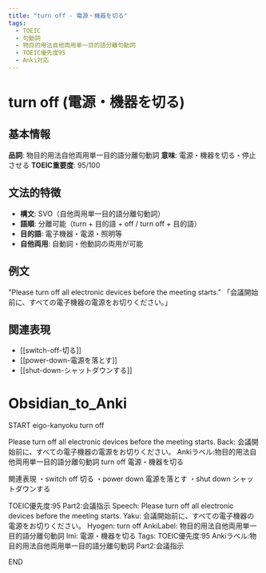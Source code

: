 ```yaml
---
title: "turn off - 電源・機器を切る"
tags:
  - TOEIC
  - 句動詞
  - 物目的用法自他両用単一目的語分離句動詞
  - TOEIC優先度95
  - Anki対応
---
```


# turn off (電源・機器を切る)

## 基本情報
**品詞**: 物目的用法自他両用単一目的語分離句動詞
**意味**: 電源・機器を切る・停止させる
**TOEIC重要度**: 95/100

## 文法的特徴
- **構文**: SVO（自他両用単一目的語分離句動詞）
- **語順**: 分離可能（turn + 目的語 + off / turn off + 目的語）
- **目的語**: 電子機器・電源・照明等
- **自他両用**: 自動詞・他動詞の両用が可能

## 例文
"Please turn off all electronic devices before the meeting starts."
「会議開始前に、すべての電子機器の電源をお切りください。」

## 関連表現
- [[switch-off-切る]]
- [[power-down-電源を落とす]]
- [[shut-down-シャットダウンする]]

# Obsidian_to_Anki
START
eigo-kanyoku
turn off

Please turn off all electronic devices before the meeting starts.
Back: 
会議開始前に、すべての電子機器の電源をお切りください。
Ankiラベル:物目的用法自他両用単一目的語分離句動詞
turn off
電源・機器を切る

関連表現
・switch off 切る
・power down 電源を落とす
・shut down シャットダウンする

TOEIC優先度:95
Part2:会議指示
Speech: Please turn off all electronic devices before the meeting starts.
Yaku: 会議開始前に、すべての電子機器の電源をお切りください。
Hyogen: turn off
AnkiLabel: 物目的用法自他両用単一目的語分離句動詞
Imi: 電源・機器を切る
Tags: TOEIC優先度:95 Ankiラベル:物目的用法自他両用単一目的語分離句動詞 Part2:会議指示
<!--ID: 1753084193285-->
END 